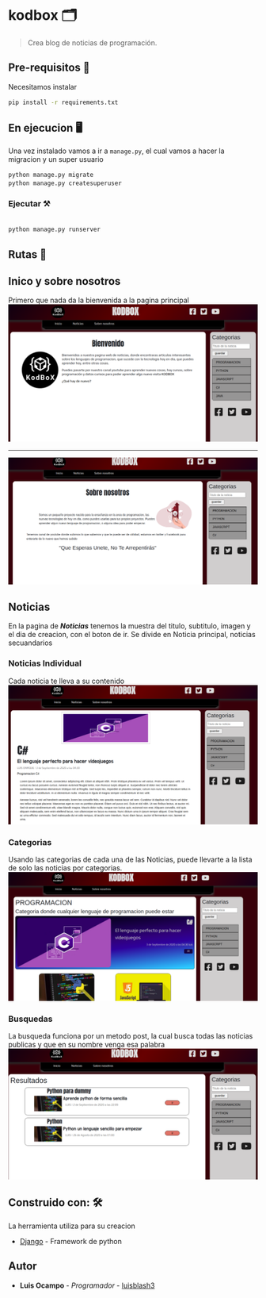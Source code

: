 # kodbox 🗂
> Crea blog de noticias de programación.

## Pre-requisitos 🔧
Necesitamos instalar

```bash
pip install -r requirements.txt
```

## En ejecucion 🖥
Una vez instalado vamos a ir a `manage.py`, el cual vamos a hacer la migracion y un super usuario

```bash
python manage.py migrate
python manage.py createsuperuser

```
### Ejecutar ⚒

```bash

python manage.py runserver

```

## Rutas 🔰

## Inico y sobre nosotros
Primero que nada da la bienvenida a la pagina principal
<br>
<img src="github/Bienvenida.png" alt="Bienvenido">
<hr>
<img src="github/sobre.png" alt="Sobre Nosotros">
<br>

## Noticias
En la pagina de ***Noticias*** tenemos la muestra del titulo, subtitulo, imagen y el dia de creacion, con el boton de ir.
Se divide en Noticia principal, noticias secuandarios
<br>

### Noticias Individual
Cada noticia te lleva a su contenido
<br>
<img src="github/noticiaIndividual.png" alt="Noticias Individual">
<br>

### Categorias
Usando las categorias de cada una de las Noticias, puede llevarte a la lista de solo las noticias por categorias.
<br>
<img src="github/porCategorias.png" alt="Categorias">
<br>

### Busquedas
La busqueda funciona por un metodo post, la cual busca todas las noticias publicas y que en su nombre venga esa palabra
<br>
<img src="github/porBusqueda.png" alt="Busquedas">
<br>

## Construido con: 🛠

La herramienta utiliza para su creacion

* [Django](https://www.djangoproject.com/) - Framework de python

## Autor
* **Luis Ocampo** - *Programador* - [luisblash3](https://twitter.com/luisblash3)

